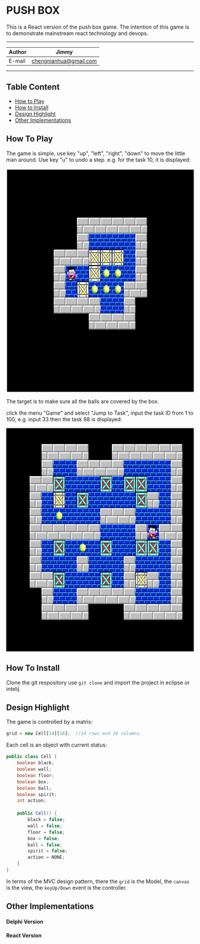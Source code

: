 PUSH BOX
===========================
This is a React version of the push box game.
The intention of this game is to demonstrate mainstream react technology and devops.
****
	
|Author|Jimmy|
|---|---
|E-mail|chengnianhua@gmail.com

****
## Table Content
* [How to Play](#how-to-play)
* [How to Install](#how-to-install)
* [Design Highlight](#design-highlight)
* [Other Implementations](#other-implementations)

How To Play
-----------
The game is simple, use key "up", "left", "right", "down" to move the little man around. Use key "u" to undo a step. e.g. for the task 10, it is displayed:

<img src="Task10.png" alt="Task10" title="Task 10" width="600" height="600">

The target is to make sure all the balls are covered by the box.

click the menu "Game" and select "Jump to Task", input the task ID from 1 to 100, e.g. input 33
then the task 88 is displayed:

<img src="Task88.png" alt="Task88" title="Task 88" width="600" height="600">

How To Install
-----------
Clone the git respository use `git clone` and import the project in eclipse or intelij.

Design Highlight
-----------
The game is controlled by a matrix:
```Javascript
grid = new Cell[14][16];  //14 rows and 16 columns.
```

Each cell is an object with current status:
```Java
public class Cell {
    boolean black;
    boolean wall;
    boolean floor;
    boolean box;
    boolean ball;
    boolean spirit;
    int action;

    public Cell() {
        black = false;
        wall = false;
        floor = false;
        box = false;
        ball = false;
        spirit = false;
        action = NONE;
    }
}
```
In terms of the MVC design pattern, there the `grid` is the Model, the `canvas` is the view, the `keyUp/Down` event is the controller.

Other Implementations
-----------

#### Delphi Version
#### React Version

